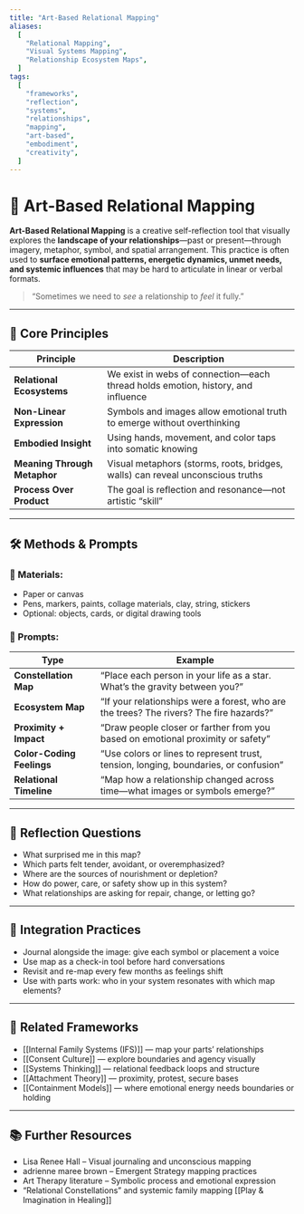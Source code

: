 ```yaml
---
title: "Art-Based Relational Mapping"
aliases:
  [
    "Relational Mapping",
    "Visual Systems Mapping",
    "Relationship Ecosystem Maps",
  ]
tags:
  [
    "frameworks",
    "reflection",
    "systems",
    "relationships",
    "mapping",
    "art-based",
    "embodiment",
    "creativity",
  ]
---
```


<!-- @format -->

# 🎨 Art-Based Relational Mapping

**Art-Based Relational Mapping** is a creative self-reflection tool that visually explores the **landscape of your relationships**—past or present—through imagery, metaphor, symbol, and spatial arrangement. This practice is often used to **surface emotional patterns, energetic dynamics, unmet needs, and systemic influences** that may be hard to articulate in linear or verbal formats.

> “Sometimes we need to _see_ a relationship to _feel_ it fully.”

---

## 🧠 Core Principles

| Principle                    | Description                                                                      |
| ---------------------------- | -------------------------------------------------------------------------------- |
| **Relational Ecosystems**    | We exist in webs of connection—each thread holds emotion, history, and influence |
| **Non-Linear Expression**    | Symbols and images allow emotional truth to emerge without overthinking          |
| **Embodied Insight**         | Using hands, movement, and color taps into somatic knowing                       |
| **Meaning Through Metaphor** | Visual metaphors (storms, roots, bridges, walls) can reveal unconscious truths   |
| **Process Over Product**     | The goal is reflection and resonance—not artistic “skill”                        |

---

## 🛠 Methods & Prompts

### 🧩 Materials:

- Paper or canvas
- Pens, markers, paints, collage materials, clay, string, stickers
- Optional: objects, cards, or digital drawing tools

### 🎨 Prompts:

| Type                      | Example                                                                                 |
| ------------------------- | --------------------------------------------------------------------------------------- |
| **Constellation Map**     | “Place each person in your life as a star. What’s the gravity between you?”             |
| **Ecosystem Map**         | “If your relationships were a forest, who are the trees? The rivers? The fire hazards?” |
| **Proximity + Impact**    | “Draw people closer or farther from you based on emotional proximity or safety”         |
| **Color-Coding Feelings** | “Use colors or lines to represent trust, tension, longing, boundaries, or confusion”    |
| **Relational Timeline**   | “Map how a relationship changed across time—what images or symbols emerge?”             |

---

## 💬 Reflection Questions

- What surprised me in this map?
- Which parts felt tender, avoidant, or overemphasized?
- Where are the sources of nourishment or depletion?
- How do power, care, or safety show up in this system?
- What relationships are asking for repair, change, or letting go?

---

## 🧠 Integration Practices

- Journal alongside the image: give each symbol or placement a voice
- Use map as a check-in tool before hard conversations
- Revisit and re-map every few months as feelings shift
- Use with parts work: who in your system resonates with which map elements?

---

## 🔗 Related Frameworks

- [[Internal Family Systems (IFS)]] — map your parts’ relationships
- [[Consent Culture]] — explore boundaries and agency visually
- [[Systems Thinking]] — relational feedback loops and structure
- [[Attachment Theory]] — proximity, protest, secure bases
- [[Containment Models]] — where emotional energy needs boundaries or holding

---

## 📚 Further Resources

- Lisa Renee Hall – Visual journaling and unconscious mapping
- adrienne maree brown – Emergent Strategy mapping practices
- Art Therapy literature – Symbolic process and emotional expression
- “Relational Constellations” and systemic family mapping
  [[Play & Imagination in Healing]]
